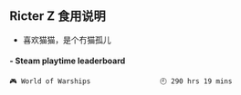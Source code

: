 ## Ricter Z 食用说明
- 喜欢猫猫，是个冇猫孤儿

<!-- steam-box start -->
#### - Steam playtime leaderboard
```text
🎮 World of Warships                 🕘 290 hrs 19 mins
```
<!-- Powered by https://github.com/YouEclipse/steam-box . -->
<!-- steam-box end -->
